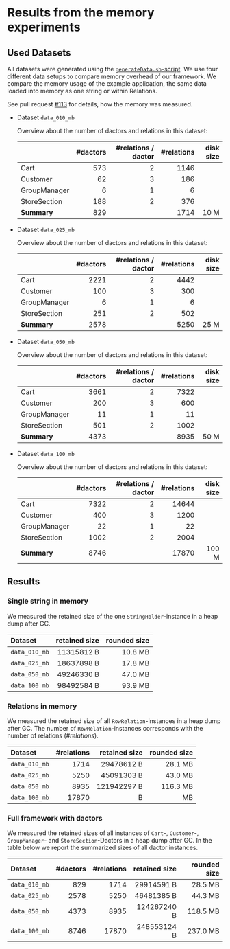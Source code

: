 # Results from the memory experiments

## Used Datasets

All datasets were generated using the [`generateData.sh`-script](../scripts/generateData.sh).
We use four different data setups to compare memory overhead of our framework.
We compare the memory usage of the example application, the same data loaded into memory as one string or within Relations.

See pull request [#113](https://github.com/CodeLionX/actordb/pull/113) for details, how the memory was measured.

- Dataset `data_010_mb`

  Overview about the number of dactors and relations in this dataset:
  
  |              | #dactors | #relations / dactor | #relations | disk size |
  |:-------------|---------:|--------------------:|-----------:|----------:|
  | Cart         |      573 |                   2 |       1146 |           |
  | Customer     |       62 |                   3 |        186 |           |
  | GroupManager |        6 |                   1 |          6 |           |
  | StoreSection |      188 |                   2 |        376 |           |
  | **Summary**  |      829 |                     |       1714 |      10 M |

- Dataset `data_025_mb`

  Overview about the number of dactors and relations in this dataset:
  
  |              | #dactors | #relations / dactor | #relations | disk size |
  |:-------------|---------:|--------------------:|-----------:|----------:|
  | Cart         |     2221 |                   2 |       4442 |           |
  | Customer     |      100 |                   3 |        300 |           |
  | GroupManager |        6 |                   1 |          6 |           |
  | StoreSection |      251 |                   2 |        502 |           |
  | **Summary**  |     2578 |                     |       5250 |      25 M |
  
- Dataset `data_050_mb`

  Overview about the number of dactors and relations in this dataset:
  
  |              | #dactors | #relations / dactor | #relations | disk size |
  |:-------------|---------:|--------------------:|-----------:|----------:|
  | Cart         |     3661 |                   2 |       7322 |           |
  | Customer     |      200 |                   3 |        600 |           |
  | GroupManager |       11 |                   1 |         11 |           |
  | StoreSection |      501 |                   2 |       1002 |           |
  | **Summary**  |     4373 |                     |       8935 |      50 M |

  
- Dataset `data_100_mb`

  Overview about the number of dactors and relations in this dataset:
  
  |              | #dactors | #relations / dactor | #relations | disk size |
  |:-------------|---------:|--------------------:|-----------:|----------:|
  | Cart         |     7322 |                   2 |      14644 |           |
  | Customer     |      400 |                   3 |       1200 |           |
  | GroupManager |       22 |                   1 |         22 |           |
  | StoreSection |     1002 |                   2 |       2004 |           |
  | **Summary**  |     8746 |                     |      17870 |     100 M |

## Results

### Single string in memory

We measured the retained size of the one `StringHolder`-instance in a heap dump after GC.

| Dataset       | retained size | rounded size |
|:--------------|--------------:|-------------:|
| `data_010_mb` |    11315812 B |      10.8 MB |
| `data_025_mb` |    18637898 B |      17.8 MB |
| `data_050_mb` |    49246330 B |      47.0 MB |
| `data_100_mb` |    98492584 B |      93.9 MB |

### Relations in memory

We measured the retained size of all `RowRelation`-instances in a heap dump after GC.
The number of `RowRelation`-instances corresponds with the number of relations (_#relations_).

| Dataset       | #relations | retained size | rounded size |
|:--------------|-----------:|--------------:|-------------:|
| `data_010_mb` |       1714 |    29478612 B |      28.1 MB |
| `data_025_mb` |       5250 |    45091303 B |      43.0 MB |
| `data_050_mb` |       8935 |   121942297 B |     116.3 MB |
| `data_100_mb` |      17870 |    B |      MB |

### Full framework with dactors

We measured the retained sizes of all instances of `Cart`-, `Customer`-, `GroupManager`- and `StoreSection`-Dactors in a heap dump after GC.
In the table below we report the summarized sizes of all dactor instances.

| Dataset       | #dactors  | #relations | retained size | rounded size |
|:--------------|----------:|-----------:|--------------:|-------------:|
| `data_010_mb` |       829 |       1714 |    29914591 B |      28.5 MB |
| `data_025_mb` |      2578 |       5250 |    46481385 B |      44.3 MB |
| `data_050_mb` |      4373 |       8935 |   124267240 B |     118.5 MB |
| `data_100_mb` |      8746 |      17870 |   248553124 B |     237.0 MB |
